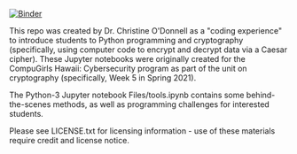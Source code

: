 [![Binder](https://mybinder.org/badge_logo.svg)](https://mybinder.org/v2/gh/caodonnell/Cryptography_CaesarCipher_Activity/main)

This repo was created by Dr. Christine O'Donnell as a "coding experience" to introduce students to Python programming and cryptography (specifically, using computer code to encrypt and decrypt data via a Caesar cipher). These Jupyter notebooks were originally created for the CompuGirls Hawaii: Cybersecurity program as part of the unit on cryptography (specifically, Week 5 in Spring 2021).

The Python-3 Jupyter notebook Files/tools.ipynb contains some behind-the-scenes methods, as well as programming challenges for interested students.

Please see LICENSE.txt for licensing information - use of these materials require credit and license notice.